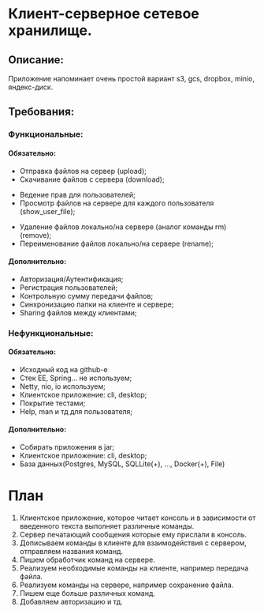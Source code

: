 # Клиент-серверное сетевое хранилище.

## Описание:

Приложение напоминает очень простой вариант s3, gcs, dropbox, minio, яндекс-диск.

## Требования:

### Функциональные:

#### Обязательно:

+ Отправка файлов на сервер (upload);  
+ Скачивание файлов с сервера (download);  
- Ведение прав для пользователей;
- Просмотр файлов на сервере для каждого пользователя (show_user_file);

+ Удаление файлов локально/на сервере (аналог команды rm) (remove);
+ Переименование файлов локально/на сервере (rename);

#### Дополнительно:

- Авторизация/Аутентификация;
- Регистрация пользователей;
- Контрольную сумму передачи файлов;
- Синхронизацию папки на клиенте и сервере;
- Sharing файлов между клиентами;

### Нефункциональные:

#### Обязательно:

- Исходный код на github-е
- Стек EE, Spring... не используем;
- Netty, nio, io используем;
- Клиентское приложение: cli, desktop;
- Покрытие тестами;
- Help, man и тд для пользователя;

#### Дополнительно:

- Собирать приложения в jar;
- Клиентское приложение: cli, desktop;
- База данных(Postgres, MySQL, SQLLite(+), ..., Docker(+), File)

# План

1. Клиентское приложение, которое читает консоль и в зависимости от введенного текста выполняет различные команды.
2. Сервер печатающий сообщения которые ему прислали в консоль.
3. Дописываем команды в клиенте для взаимодействия с сервером, отправляем названия команд.
4. Пишем обработчик команд на сервере.
5. Реализуем необходимые команды на клиенте, например передача файла.
6. Реализуем команды на сервере, например сохранение файла.
7. Пишем еще больше различных команд.
8. Добавляем авторизацию и тд.
